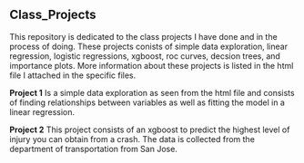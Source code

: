 ## Class_Projects

This repository is dedicated to the class projects I have done and in the process of doing. These projects conists of simple data exploration, linear regression, logistic regressions, xgboost, roc curves, decsion trees, and importance plots. More information about these projects is listed in the html file I attached in the specific files. 

**Project 1**
Is a simple data exploration as seen from the html file and consists of finding relationships between variables as well as fitting the model in a linear regression. 

**Project 2**
This project consists of an xgboost to predict the highest level of injury you can obtain from a crash. The data is collected from the department of transportation from San Jose. 
